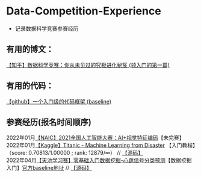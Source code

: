 # Data-Competition-Experience
- 记录数据科学竞赛参赛经历

## 有用的博文：
[【知乎】数据科学竞赛：你从未见过的究极进化秘笈  (领入门的第一篇)](https://zhuanlan.zhihu.com/p/149769029)     




## 有用的代码：
[【github】一个入门级的代码框架  (baseline)](https://github.com/yzkang/My-Data-Competition-Experience)  




## 参赛经历(报名时间顺序)
2022年01月[【NAIC】2021全国人工智能大赛：AI+视觉特征编码](https://naic.pcl.ac.cn/landingpage/2021/index.html)【未完赛】   
2022年01月[【Kaggle】Titanic - Machine Learning from Disaster](https://www.kaggle.com/c/titanic/leaderboard#score) 【入门教程】（score: 0.70813/1.00000 ; rank: 12879/∞） // [【源码】](https://github.com/zarjun/Data-Competition-Experience/tree/main/MyCode/Titanic_Machine%20Learning%20from%20Disaster)       
2022年04月[【天池学习赛】零基础入门数据挖掘-心跳信号分类预测](https://tianchi.aliyun.com/competition/entrance/531883/introduction)【数据挖掘入门】[官方baseline地址](https://tianchi.aliyun.com/notebook-ai/detail?spm=5176.12586969.1002.15.3cf2170eszcCOb&postId=188718)   //  [【源码】]()


